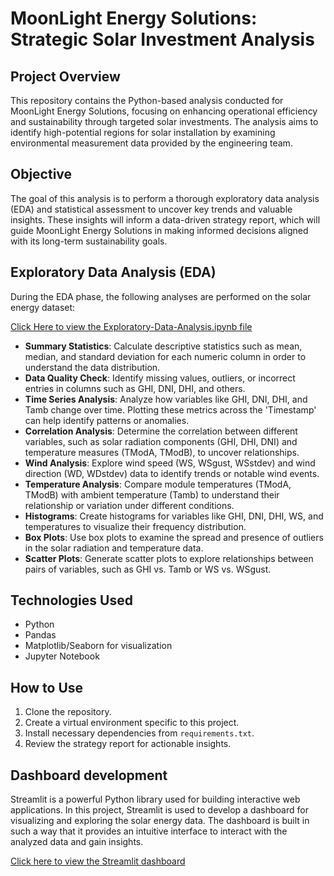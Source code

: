 # MoonLight Energy Solutions: Strategic Solar Investment Analysis

## Project Overview

This repository contains the Python-based analysis conducted for MoonLight Energy Solutions, focusing on enhancing operational efficiency and sustainability through targeted solar investments. The analysis aims to identify high-potential regions for solar installation by examining environmental measurement data provided by the engineering team.

## Objective

The goal of this analysis is to perform a thorough exploratory data analysis (EDA) and statistical assessment to uncover key trends and valuable insights. These insights will inform a data-driven strategy report, which will guide MoonLight Energy Solutions in making informed decisions aligned with its long-term sustainability goals.

## Exploratory Data Analysis (EDA)

During the EDA phase, the following analyses are performed on the solar energy dataset:

[Click Here to view the Exploratory-Data-Analysis.ipynb file](https://github.com/nebiyu-ethio/SolarData-Analysis/blob/task-1/notebooks/EDA.ipynb)

- **Summary Statistics**: Calculate descriptive statistics such as mean, median, and standard deviation for each numeric column in order to understand the data distribution.
- **Data Quality Check**: Identify missing values, outliers, or incorrect entries in columns such as GHI, DNI, DHI, and others.
- **Time Series Analysis**: Analyze how variables like GHI, DNI, DHI, and Tamb change over time. Plotting these metrics across the 'Timestamp' can help identify patterns or anomalies.
- **Correlation Analysis**: Determine the correlation between different variables, such as solar radiation components (GHI, DHI, DNI) and temperature measures (TModA, TModB), to uncover relationships.
- **Wind Analysis**: Explore wind speed (WS, WSgust, WSstdev) and wind direction (WD, WDstdev) data to identify trends or notable wind events.
- **Temperature Analysis**: Compare module temperatures (TModA, TModB) with ambient temperature (Tamb) to understand their relationship or variation under different conditions.
- **Histograms**: Create histograms for variables like GHI, DNI, DHI, WS, and temperatures to visualize their frequency distribution.
- **Box Plots**: Use box plots to examine the spread and presence of outliers in the solar radiation and temperature data.
- **Scatter Plots**: Generate scatter plots to explore relationships between pairs of variables, such as GHI vs. Tamb or WS vs. WSgust.

## Technologies Used

- Python
- Pandas
- Matplotlib/Seaborn for visualization
- Jupyter Notebook

## How to Use

1. Clone the repository.
2. Create a virtual environment specific to this project.
3. Install necessary dependencies from `requirements.txt`.
4. Review the strategy report for actionable insights.

## Dashboard development

Streamlit is a powerful Python library used for building interactive web applications. In this project, Streamlit is used to develop a dashboard for visualizing and exploring the solar energy data. The dashboard is built in such a way that it provides an intuitive interface to interact with the analyzed data and gain insights.

[Click here to view the Streamlit dashboard](https://solar-data-analysis.streamlit.app/)
